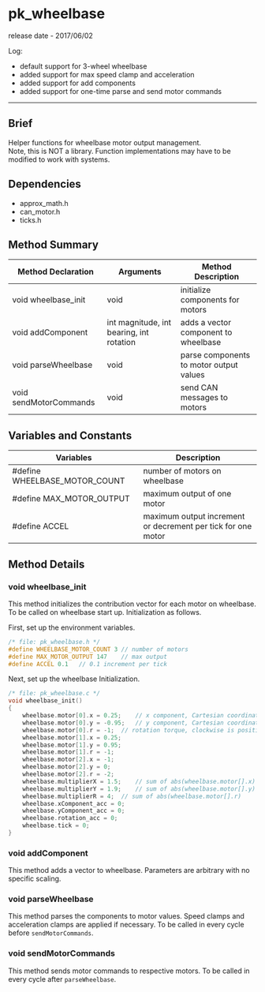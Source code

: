 # pk_wheelbase

release date - 2017/06/02

Log:
- default support for 3-wheel wheelbase
- added support for max speed clamp and acceleration
- added support for add components
- added support for one-time parse and send motor commands

---

## Brief

Helper functions for wheelbase motor output management.<br>
Note, this is NOT a library. Function implementations may have to be modified to work with systems.

## Dependencies

- approx_math.h
- can_motor.h
- ticks.h

## Method Summary

Method Declaration | Arguments | Method Description
--- | --- | ---
void wheelbase_init | void | initialize components for motors
void addComponent | int magnitude, int bearing, int rotation | adds a vector component to wheelbase
void parseWheelbase | void | parse components to motor output values
void sendMotorCommands | void | send CAN messages to motors

## Variables and Constants

Variables | Description
--- | ---
\#define WHEELBASE_MOTOR_COUNT | number of motors on wheelbase
\#define MAX_MOTOR_OUTPUT | maximum output of one motor
\#define ACCEL | maximum output increment or decrement per tick for one motor

## Method Details

### void wheelbase_init

This method initializes the contribution vector for each motor on wheelbase. To be called on wheelbase start up. Initialization as follows.

First, set up the environment variables.
```C
/* file: pk_wheelbase.h */
#define WHEELBASE_MOTOR_COUNT 3	// number of motors
#define MAX_MOTOR_OUTPUT 147	// max output
#define ACCEL 0.1	// 0.1 increment per tick
```

Next, set up the wheelbase Initialization.
```C
/* file: pk_wheelbase.c */
void wheelbase_init()
{
	wheelbase.motor[0].x = 0.25;	// x component, Cartesian coordinates, local
	wheelbase.motor[0].y = -0.95;	// y component, Cartesian coordinates, local
	wheelbase.motor[0].r = -1;	// rotation torque, clockwise is positive
	wheelbase.motor[1].x = 0.25;
	wheelbase.motor[1].y = 0.95;
	wheelbase.motor[1].r = -1;
	wheelbase.motor[2].x = -1;
	wheelbase.motor[2].y = 0;
	wheelbase.motor[2].r = -2;
	wheelbase.multiplierX = 1.5;	// sum of abs(wheelbase.motor[].x)
	wheelbase.multiplierY = 1.9;	// sum of abs(wheelbase.motor[].y)
	wheelbase.multiplierR = 4;	// sum of abs(wheelbase.motor[].r)
	wheelbase.xComponent_acc = 0;
	wheelbase.yComponent_acc = 0;
	wheelbase.rotation_acc = 0;
	wheelbase.tick = 0;
}
```
### void addComponent

This method adds a vector to wheelbase. Parameters are arbitrary with no specific scaling.

### void parseWheelbase

This method parses the components to motor values. Speed clamps and acceleration clamps are applied if necessary. To be called in every cycle before ```sendMotorCommands```.

### void sendMotorCommands

This method sends motor commands to respective motors. To be called in every cycle after ```parseWheelbase```.
